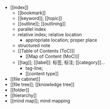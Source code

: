 - [[index]]
    - [[bookmark]]
    - [[keyword]]; [[topic]]
    - [[outline]]; [[outlining]]
    - parallel index
    - relative index; relative location
        - appropriate location; proper place
    - structured note
    - [[Table of Contents (ToC)]]
        - [[Map of Content (MoC)]]
    - [[tag]]; [[label]]: 标签, 标注; [[category]]...
        - tag-line;
        - [[content type]]
- [[file cabinet]]
- [[file tree]]; [[knowledge tree]]
- [[folder]]
- [[hierarchy]]
- [[mind map]]; mind mapping
